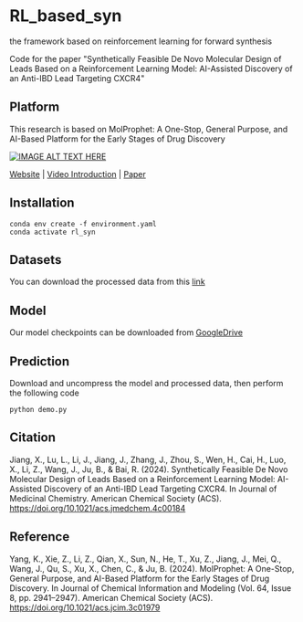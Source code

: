 # RL_based_syn
the framework based on reinforcement learning for forward synthesis

Code for the paper "Synthetically Feasible De Novo Molecular Design of Leads Based on a Reinforcement Learning Model: AI-Assisted Discovery of an Anti-IBD Lead Targeting CXCR4"

## Platform
This research is based on MolProphet: A One-Stop, General Purpose, and AI-Based Platform for the Early Stages of Drug Discovery

[![IMAGE ALT TEXT HERE](https://img.youtube.com/vi/dw8h0BBQJvY/0.jpg)](https://www.youtube.com/watch?v=dw8h0BBQJvY)

[Website](https://www.molprophet.com) | [Video Introduction](https://www.youtube.com/watch?v=dw8h0BBQJvY) | [Paper](https://doi.org/10.1021/acs.jcim.3c01979)

## Installation
```
conda env create -f environment.yaml
conda activate rl_syn
```

## Datasets
You can download the processed data from this [link](https://drive.google.com/file/d/1Q5Pp_Ryj9DuUlVLNg0qGWDJg6dMXqqF5/view?usp=sharing)

## Model
Our model checkpoints can be downloaded from [GoogleDrive](https://drive.google.com/file/d/1w2nswNiOW8wVezjcfiFbGbJQ0WGJQX00/view?usp=sharing)

## Prediction
Download and uncompress the model and processed data, then perform the following code
```
python demo.py
```

## Citation
Jiang, X., Lu, L., Li, J., Jiang, J., Zhang, J., Zhou, S., Wen, H., Cai, H., Luo, X., Li, Z., Wang, J., Ju, B., & Bai, R. (2024). Synthetically Feasible De Novo Molecular Design of Leads Based on a Reinforcement Learning Model: AI-Assisted Discovery of an Anti-IBD Lead Targeting CXCR4. In Journal of Medicinal Chemistry. American Chemical Society (ACS). https://doi.org/10.1021/acs.jmedchem.4c00184

## Reference
Yang, K., Xie, Z., Li, Z., Qian, X., Sun, N., He, T., Xu, Z., Jiang, J., Mei, Q., Wang, J., Qu, S., Xu, X., Chen, C., & Ju, B. (2024). MolProphet: A One-Stop, General Purpose, and AI-Based Platform for the Early Stages of Drug Discovery. In Journal of Chemical Information and Modeling (Vol. 64, Issue 8, pp. 2941–2947). American Chemical Society (ACS). https://doi.org/10.1021/acs.jcim.3c01979
